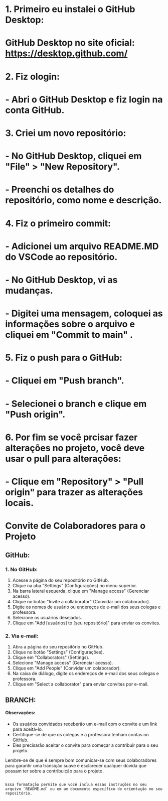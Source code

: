 # 1. Primeiro eu instalei o GitHub Desktop:
#    GitHub Desktop no site oficial: https://desktop.github.com/
#
# 2. Fiz ologin:
#    - Abri o GitHub Desktop e fiz login na conta GitHub.
#
# 3. Criei um novo repositório:
#    - No GitHub Desktop, cliquei em "File" > "New Repository".
#    - Preenchi os detalhes do repositório, como nome e descrição.
#
# 4. Fiz o primeiro commit:
#    - Adicionei um arquivo README.MD do VSCode ao repositório.
#    - No GitHub Desktop, vi as mudanças.
#    - Digitei uma mensagem, coloquei as informações sobre o arquivo e cliquei em "Commit to main" .
#
# 5. Fiz o push para o GitHub:
#    - Cliquei em "Push branch".
#    - Selecionei o branch e clique em "Push origin".
#
# 6. Por fim se você prcisar fazer alterações no projeto, você deve usar o pull para alterações:
#    - Clique em "Repository" > "Pull origin" para trazer as alterações locais.
#
# Convite de Colaboradores para o Projeto

## GitHub:

### 1. No GitHub:

1. Acesse a página do seu repositório no GitHub.
2. Clique na aba "Settings" (Configurações) no menu superior.
3. Na barra lateral esquerda, clique em "Manage access" (Gerenciar acesso).
4. Clique no botão "Invite a collaborator" (Convidar um colaborador).
5. Digite os nomes de usuário ou endereços de e-mail dos seus colegas e professora.
6. Selecione os usuários desejados.
7. Clique em "Add [usuários] to [seu repositório]" para enviar os convites.

### 2. Via e-mail:

1. Abra a página do seu repositório no GitHub.
2. Clique no botão "Settings" (Configurações).
4. Clique em "Collaborators" (Settings).
4. Selecione "Manage access" (Gerenciar acesso).
4. Clique em "Add People" (Convidar um colaborador).
5. Na caixa de diálogo, digite os endereços de e-mail dos seus colegas e professora.
6. Clique em "Select a collaborator" para enviar convites por e-mail.

## BRANCH:

#### Observações:

- Os usuários convidados receberão um e-mail com o convite e um link para aceitá-lo.
- Certifique-se de que os colegas e a professora tenham contas no GitHub.
- Eles precisarão aceitar o convite para começar a contribuir para o seu projeto.

Lembre-se de que é sempre bom comunicar-se com seus colaboradores para garantir uma transição suave e esclarecer qualquer dúvida que possam ter sobre a contribuição para o projeto.
```

Essa formatação permite que você inclua essas instruções no seu arquivo `README.md` ou em um documento específico de orientação no seu repositório.

